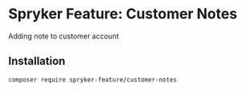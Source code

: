 # Spryker Feature: Customer Notes

Adding note to customer account

## Installation

```
composer require spryker-feature/customer-notes
```
